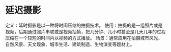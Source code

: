# 延迟摄影
定义：延时摄影是以一种将时间压缩的拍摄技术。
使用：拍摄的是一组照片或是视频，后期通过照片串联或是视频抽帧，把几分钟、几小时甚至是几天几年的过程压缩在一个较短的时间内以视频的方式播放。
场景：通常应用在拍摄城市风光、自然风景、天文现象、城市生活、建筑制造、生物演变等题材上。